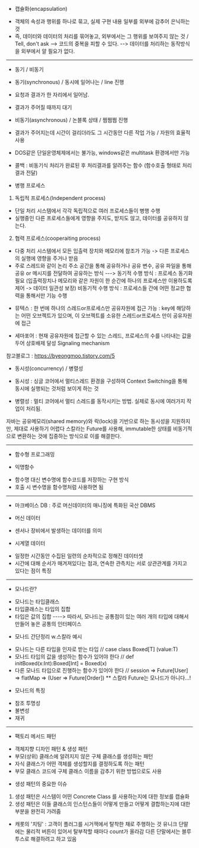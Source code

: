 * 캡슐화(encapsulation)
- 객체의 속성과 행위를 하나로 묶고, 실제 구현 내용 일부를 외부에 감추어 은닉하는 것
- 즉, 데이터와 데이터의 처리를 묶어놓고, 외부에서는 그 행위를 보여주지 않는 것 / Tell, don't ask
--> 코드의 중복을 피할 수 있다.
--> 데이터를 처리하는 동작방식을 외부에서 알 필요가 없다.



------

* 동기 / 비동기
- 동기(synchronous) / 동시에 일어나는 / line 진행
- 요청과 결과가 한 자리에서 일어남.
- 결과가 주어질 때까지 대기


- 비동기(asynchronous) / 논블록 상태 / 쩜쩜쩜 진행
- 결과가 주어지는데 시간이 걸리더라도 그 시간동안 다른 작업 가능 / 자원의 효율적 사용
- DOS같은 단일운영체제에서는 불가능, windows같은 multitask 환경에서만 가능
- 콜백 : 비동기식 처리가 완료된 후 처리결과를 알려주는 함수 (함수호출 형태로 처리결과 전달)

* 병행 프로세스

1. 독립적 프로세스(Independent process)
- 단일 처리 시스템에서 각각 독립적으로 여러 프로세스들이 병행 수행
- 실행중인 다른 프로세스들에게 영향을 주지도, 받지도 않고, 데이터를 공유하지 않는다.

2. 협력 프로세스(cooperaiting process)
- 다중 처리 시스템에서 모든 입출력 장치와 메모리에 참조가 가능 -> 다른 프로세스의 실행에 영향을 주거나 받음
- 주로 스레드와 같이 논리 주소 공간을 통해 공유하거나 공유 변수, 공유 파일을 통해 공유 or 메시지를 전달하여 공유하는 방식
  ---> 동기적 수행 방식 : 프로세스 동기화 필요 (입출력장치나 메모리와 같은 자원이 한 순간에 하나의 프로세스만 이용하도록 제어 -> 데이터 일관성 보장)
       비동기적 수행 방식 : 프로세스들 간에 어떤 정교한 협력을 통해서만 기능 수행


* 뮤텍스
: 한 번에 하나의 스레드or프로세스만 공유자원에 접근 가능
: key에 해당하는 어떤 오브젝트가 있으며, 이 오브젝트를 소유한 스레드or프로세스 만이 공유자원에 접근

* 세마포어
: 현재 공유자원에 접근할 수 있는 스레드, 프로세스의 수를 나타내는 값을 두어 상호배제 달성 Signaling mechanism

참고블로그 : https://byeongmoo.tistory.com/5


* 동시성(concurrency) / 병렬성

- 동시성
: 싱글 코어에서 멀티스레드 환경을 구성하여 Context Switching을 통해 동시에 실행되는 것처럼 보이게 하는 것

- 병렬성
: 멀티 코어에서 멀티 스레드를 동작시키는 방법. 실제로 동시에 여러가지 작업이 처리됨.

자바는 공유메모리(shared memory)와 락(lock)을 기반으로 하는 동시성을 지원하지만, 제대로 사용하기 어렵다
스칼라는 Future를 사용해, immutable한 상태를 비동기적으로 변환하는 것에 집중하는 방식으로 이를 해결한다.



------

* 함수형 프로그래밍


* 익명함수

- 함수명 대신 변수명에 함수코드를 저장하는 구현 방식
- 호출 시 변수명을 함수명처럼 사용하면 됨


-------

* 마크베이스 DB : 주로 머신데이터의 매니징에 특화된 국산 DBMS

* 머신 데이터
- 센서나 장비에서 발생하는 데이터를 의미


* 시계열 데이터
- 일정한 시간동안 수집된 일련의 순차적으로 정해진 데이터셋
- 시간에 대해 순서가 매겨져있다는 점과, 연속한 관측치는 서로 상관관계를 가지고 있다는 점이 특징


----

* 모나드란?
- 모나드는 타입클래스
- 타입클래스는 타입의 집합
- 타입은 값의 집합
----> 따라서, 모나드는 공통점이 있는 여러 개의 타입에 대해서 만들어 놓은 공통의 인터페이스

* 모나드 간단정리 w.스칼라 예시
- 모나드는 다른 타입을 인자로 받는 타입               // case class Boxed[T] (value:T)
- 모나드 타입의 값을 생성하는 함수가 있어야 한다        // def initBoxed(x:Int):Boxed[Int] = Boxed(x)
- 다른 모나드 타입으로 진행하는 함수가 있어야 한다      // session => Future[User] => flatMap => (User => Future[Order])
** 스칼라 Future는 모나드가 아니다...!

* 모나드의 특징
- 참조 투명성
- 불변성
- 재귀

-----

* 팩토리 메서드 패턴
- 객체지향 디자인 패턴 & 생성 패턴
- 부모(상위) 클래스에 알려지지 않은 구체 클래스를 생성하는 패턴
- 자식 클래스가 어떤 객체를 생성할지를 결정하도록 하는 패턴
- 부모 클래스 코드에 구체 클래스 이름을 감추기 위한 방법으로도 사용

* 생성 패턴의 중요한 이슈
1) 생성 패턴은 시스템이 어떤 Concrete Class 를 사용하는지에 대한 정보를 캡슐화
2) 생성 패턴은 이들 클래스의 인스턴스들이 어떻게 만들고 어떻게 결합하는지에 대한 부분을 완전히 가려줌

* 캐롯의 '치팅'
: 고객이 플러그를 시거잭에서 탈착한 채로 주행하는 것
유니크 단말에는 물리적 버튼이 있어서 탈부착할 때마다 count가 올라감
다른 단말에서는 블루투스로 해결하려고 하고 있음